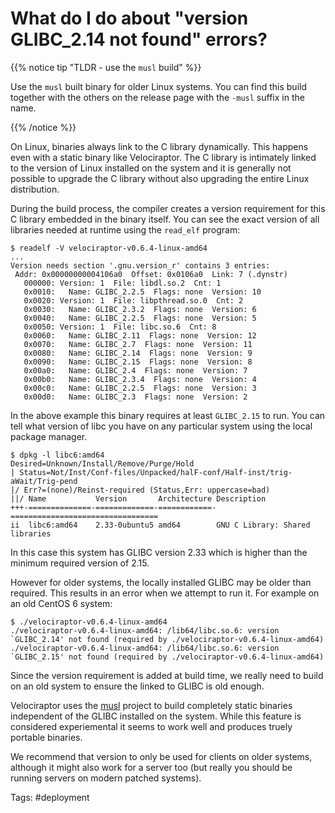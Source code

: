 # What do I do about "version GLIBC_2.14 not found" errors?

{{% notice tip "TLDR - use the `musl` build" %}}

Use the `musl` built binary for older Linux systems. You can
find this build together with the others on the release page with the
`-musl` suffix in the name.

{{% /notice %}}

On Linux, binaries always link to the C library dynamically. This
happens even with a static binary like Velociraptor. The C library is
intimately linked to the version of Linux installed on the system and
it is generally not possible to upgrade the C library without also
upgrading the entire Linux distribution.

During the build process, the compiler creates a version requirement
for this C library embedded in the binary itself. You can see the
exact version of all libraries needed at runtime using the `read_elf`
program:

```
$ readelf -V velociraptor-v0.6.4-linux-amd64
...
Version needs section '.gnu.version_r' contains 3 entries:
 Addr: 0x00000000004106a0  Offset: 0x0106a0  Link: 7 (.dynstr)
   000000: Version: 1  File: libdl.so.2  Cnt: 1
   0x0010:   Name: GLIBC_2.2.5  Flags: none  Version: 10
   0x0020: Version: 1  File: libpthread.so.0  Cnt: 2
   0x0030:   Name: GLIBC_2.3.2  Flags: none  Version: 6
   0x0040:   Name: GLIBC_2.2.5  Flags: none  Version: 5
   0x0050: Version: 1  File: libc.so.6  Cnt: 8
   0x0060:   Name: GLIBC_2.11  Flags: none  Version: 12
   0x0070:   Name: GLIBC_2.7  Flags: none  Version: 11
   0x0080:   Name: GLIBC_2.14  Flags: none  Version: 9
   0x0090:   Name: GLIBC_2.15  Flags: none  Version: 8
   0x00a0:   Name: GLIBC_2.4  Flags: none  Version: 7
   0x00b0:   Name: GLIBC_2.3.4  Flags: none  Version: 4
   0x00c0:   Name: GLIBC_2.2.5  Flags: none  Version: 3
   0x00d0:   Name: GLIBC_2.3  Flags: none  Version: 2
```

In the above example this binary requires at least `GLIBC_2.15` to
run. You can tell what version of libc you have on any particular
system using the local package manager.

```
$ dpkg -l libc6:amd64
Desired=Unknown/Install/Remove/Purge/Hold
| Status=Not/Inst/Conf-files/Unpacked/halF-conf/Half-inst/trig-aWait/Trig-pend
|/ Err?=(none)/Reinst-required (Status,Err: uppercase=bad)
||/ Name           Version       Architecture Description
+++-==============-=============-============-=================================
ii  libc6:amd64    2.33-0ubuntu5 amd64        GNU C Library: Shared libraries
```

In this case this system has GLIBC version 2.33 which is higher than
the minimum required version of 2.15.

However for older systems, the locally installed GLIBC may be older
than required. This results in an error when we attempt to run it. For
example on an old CentOS 6 system:

```
$ ./velociraptor-v0.6.4-linux-amd64
./velociraptor-v0.6.4-linux-amd64: /lib64/libc.so.6: version `GLIBC_2.14' not found (required by ./velociraptor-v0.6.4-linux-amd64)
./velociraptor-v0.6.4-linux-amd64: /lib64/libc.so.6: version `GLIBC_2.15' not found (required by ./velociraptor-v0.6.4-linux-amd64)
```

Since the version requirement is added at build time, we really need
to build on an old system to ensure the linked to GLIBC is old enough.

Velociraptor uses the [musl](https://www.musl-libc.org/) project to
build completely static binaries independent of the GLIBC installed on
the system. While this feature is considered experiemental it seems to
work well and produces truely portable binaries.

We recommend that version to only be used for clients on older
systems, although it might also work for a server too (but really you
should be running servers on modern patched systems).

Tags: #deployment

